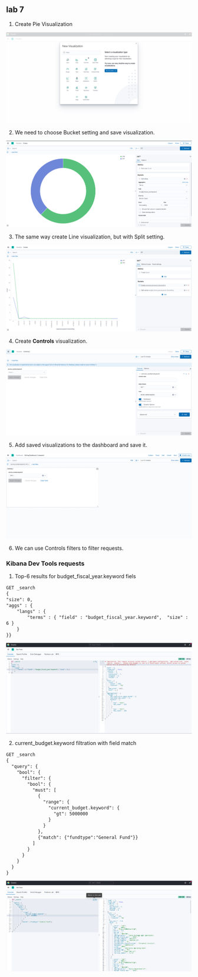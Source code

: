 ## lab 7

1. Create Pie Visualization

![ssh-hd-insight](../img/7/1.png)

2. We need to choose Bucket setting and save visualization. 

![ssh-hd-insight](../img/7/2.png)

3. The same way create Line visualization, but with Split setting.

![ssh-hd-insight](../img/7/3.png)

4. Create **Controls** visualization.

![ssh-hd-insight](../img/7/4.png)

5. Add saved visualizations to the dashboard and save it.

![ssh-hd-insight](../img/7/5.png)

6. We can use Controls filters to filter requests.

### Kibana Dev Tools requests

1. Top-6 results for budget_fiscal_year.keyword fiels 
```
GET _search
{
"size": 0,
"aggs" : {
    "langs" : {
        "terms" : { "field" : "budget_fiscal_year.keyword",  "size" : 6 }
    }
}}
```

![ssh-hd-insight](../img/7/6.png)

2. current_budget.keyword filtration with field match
```
GET _search
{
  "query": {
    "bool": {
      "filter": {
        "bool": {
          "must": [
            {
              "range": {
                "current_budget.keyword": {
                  "gt": 5000000
                }
              }
            },
            {"match": {"fundtype":"General Fund"}}
          ]
        }
      }
    }
  }
}
```

![ssh-hd-insight](../img/7/7.png)
